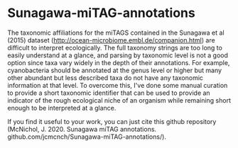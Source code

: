 # Sunagawa-miTAG-annotations

The taxonomic affiliations for the miTAGS contained in the Sunagawa et al (2015) dataset (http://ocean-microbiome.embl.de/companion.html) are difficult to interpret ecologically. The full taxonomy strings are too long to easily understand at a glance, and parsing by taxonomic level is not a good option since taxa vary widely in the depth of their annotations. For example, cyanobacteria should be annotated at the genus level or higher but many other abundant but less described taxa do not have any taxonomic information at that level. To overcome this, I've done some manual curation to provide a short taxonomic identifier that can be used to provide an indicator of the rough ecological niche of an organism while remaining short enough to be interpreted at a glance.

If you find it useful to your work, you can just cite this github repository (McNichol, J. 2020. Sunagawa miTAG annotations. github.com/jcmcnch/Sunagawa-miTAG-annotations/).
